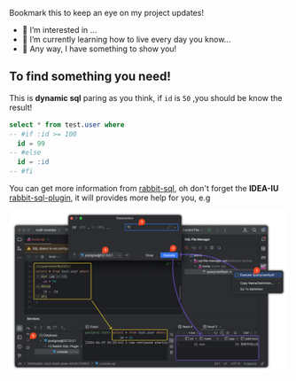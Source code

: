 Bookmark this to keep an eye on my project updates!

- 👀 I’m interested in ...
- 🌱 I’m currently learning how to live every day you know...
- 🎉 Any way, I have something to show you!

## To find something you need!

This is **dynamic sql** paring as you think, if `id` is `50` ,you should be know the result! 

```sql
select * from test.user where
-- #if :id >= 100
  id = 99
-- #else
  id = :id
-- #fi
```

You can get more information from [rabbit-sql](https://github.com/chengyuxing/rabbit-sql?tab=readme-ov-file#Dynamic-SQL), oh don't forget the **IDEA-IU** [rabbit-sql-plugin](https://plugins.jetbrains.com/plugin/21403-rabbit-sql), it will provides more help for you, e.g

![](imgs/execute-dynamic-sql.png)

